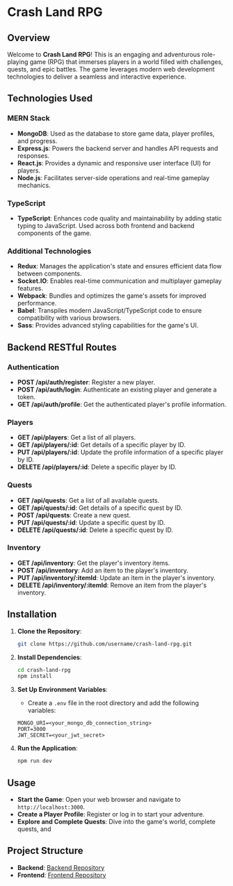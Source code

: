 # Crash Land RPG

## Overview

Welcome to **Crash Land RPG**! This is an engaging and adventurous role-playing game (RPG) that immerses players in a world filled with challenges, quests, and epic battles. The game leverages modern web development technologies to deliver a seamless and interactive experience.

## Technologies Used

### MERN Stack
- **MongoDB**: Used as the database to store game data, player profiles, and progress.
- **Express.js**: Powers the backend server and handles API requests and responses.
- **React.js**: Provides a dynamic and responsive user interface (UI) for players.
- **Node.js**: Facilitates server-side operations and real-time gameplay mechanics.

### TypeScript
- **TypeScript**: Enhances code quality and maintainability by adding static typing to JavaScript. Used across both frontend and backend components of the game.

### Additional Technologies
- **Redux**: Manages the application's state and ensures efficient data flow between components.
- **Socket.IO**: Enables real-time communication and multiplayer gameplay features.
- **Webpack**: Bundles and optimizes the game's assets for improved performance.
- **Babel**: Transpiles modern JavaScript/TypeScript code to ensure compatibility with various browsers.
- **Sass**: Provides advanced styling capabilities for the game's UI.

## Backend RESTful Routes

### Authentication
- **POST /api/auth/register**: Register a new player.
- **POST /api/auth/login**: Authenticate an existing player and generate a token.
- **GET /api/auth/profile**: Get the authenticated player's profile information.

### Players
- **GET /api/players**: Get a list of all players.
- **GET /api/players/:id**: Get details of a specific player by ID.
- **PUT /api/players/:id**: Update the profile information of a specific player by ID.
- **DELETE /api/players/:id**: Delete a specific player by ID.

### Quests
- **GET /api/quests**: Get a list of all available quests.
- **GET /api/quests/:id**: Get details of a specific quest by ID.
- **POST /api/quests**: Create a new quest.
- **PUT /api/quests/:id**: Update a specific quest by ID.
- **DELETE /api/quests/:id**: Delete a specific quest by ID.

### Inventory
- **GET /api/inventory**: Get the player's inventory items.
- **POST /api/inventory**: Add an item to the player's inventory.
- **PUT /api/inventory/:itemId**: Update an item in the player's inventory.
- **DELETE /api/inventory/:itemId**: Remove an item from the player's inventory.

## Installation

1. **Clone the Repository**:
    ```bash
    git clone https://github.com/username/crash-land-rpg.git
    ```

2. **Install Dependencies**:
    ```bash
    cd crash-land-rpg
    npm install
    ```

3. **Set Up Environment Variables**:
    - Create a `.env` file in the root directory and add the following variables:
    ```plaintext
    MONGO_URI=<your_mongo_db_connection_string>
    PORT=3000
    JWT_SECRET=<your_jwt_secret>
    ```

4. **Run the Application**:
    ```bash
    npm run dev
    ```

## Usage

- **Start the Game**: Open your web browser and navigate to `http://localhost:3000`.
- **Create a Player Profile**: Register or log in to start your adventure.
- **Explore and Complete Quests**: Dive into the game's world, complete quests, and 

## Project Structure

- **Backend**: [Backend Repository](https://github.com/DiamondHands89/Mullins_Kevin_CrashRPG_Backend)
- **Frontend**: [Frontend Repository](https://github.com/DiamondHands89/Mullins_Kevin_CrashRPG_Frontend)